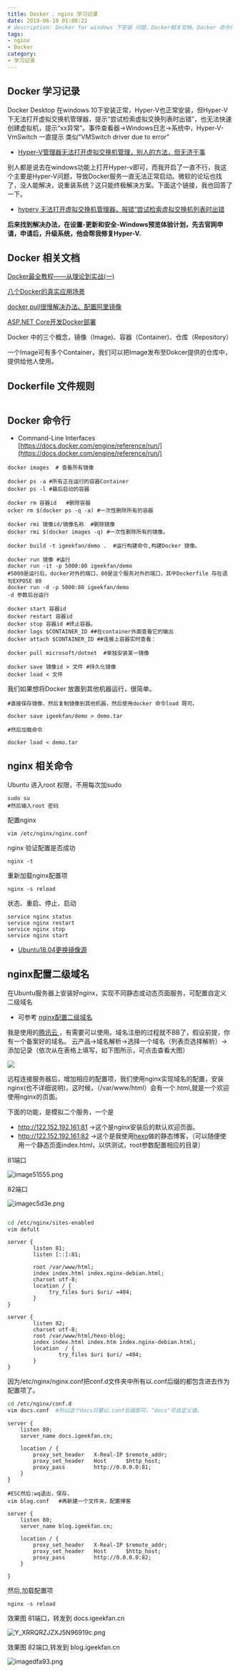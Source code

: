 ```yaml
---
title: Docker 、nginx 学习记录
date: 2019-06-10 01:00:22
# description: Docker for windows 下安装 问题，Docker相关文档，Docker 命令行等，nginx相关命令行
tags:
- nginx
- Docker
category:
- 学习记录
---
```



## Docker  学习记录

Docker Desktop 在windows 10下安装正常，Hyper-V也正常安装，但Hyper-V下无法打开虚拟交换机管理器，提示“尝试检索虚拟交换列表时出错”，也无法快速创建虚拟机，提示“xx异常”。事件查看器->Windows日志->系统中，Hyper-V-VmSwitch 一直提示 类似"VMSwitch driver due to error"

* [Hyper-V管理器无法打开虚拟交换机管理，别人的方法，但无济于事](https://www.cnblogs.com/GeDiao/p/7975667.html)

别人都是说去在windows功能上打开Hyper-v即可，而我开启了一直不行，我这个主要是Hyper-V问题，导致Docker服务一直无法正常启动。微软的论坛也找了，没人能解决，说重装系统？这只能终极解决方案。下面这个链接，我也回答了一下。
* [hyperv 无法打开虚拟交换机管理器，报错“尝试检索虚拟交换机列表时出错](https://social.msdn.microsoft.com/Forums/healthvault/zh-CN/cf5c267b-1ca0-40dd-9959-5ecb3475a06c/hyperv?forum=window10app)

**后来找到解决办法，在设置-更新和安全-Windows预览体验计划，先去官网申请，申请后，升级系统，他会帮我修复Hyper-V.**

<!-- more -->

## Docker 相关文档
[Docker最全教程——从理论到实战(一)](https://www.cnblogs.com/codelove/p/10030439.html)

[八个Docker的真实应用场景]( http://dockone.io/article/126)

[docker pull很慢解决办法、配置阿里镜像](https://blog.csdn.net/julien71/article/details/79760919)

[ASP.NET Core开发Docker部署](https://www.cnblogs.com/zxtceq/p/7403953.html)

Docker 中的三个概念，镜像（Image)、容器（Container)、仓库（Repository）

一个Image可有多个Container，我们可以把Image发布至Dokcer提供的仓库中，提供给他人使用。


## Dockerfile 文件规则

~~~

~~~

## Docker  命令行  
* Command-Line Interfaces [https://docs.docker.com/engine/reference/run/](https://docs.docker.com/engine/reference/run/)
~~~
docker images  # 查看所有镜像

docker ps -a #所有正在运行的容器Container
docker ps -l #最后启动的容器

docker rm 容器id   #删除容器
ocker rm $(docker ps -q -a) #一次性删除所有的容器

docker rmi 镜像id/镜像名称  #删除镜像
docker rmi $(docker images -q) #一次性删除所有的镜像。

docker build -t igeekfan/demo .  #运行构建命令,构建Docker 镜像。 

docker run 镜像 #运行
docker run -it -p 5000:80 igeekfan/demo
#5000是运行后，docker对外的端口，80是这个服务对外的端口，其中Dockerfile 存在语句EXPOSE 80
docker run -d -p 5000:80 igeekfan/demo 
-d 参数后台运行

docker start 容器id
docker restart 容器id
docker stop 容器id #终止容器。
docker logs $CONTAINER_ID ##在container外面查看它的输出 
docker attach $CONTAINER_ID ##连接上容器实时查看：

docker pull microsoft/dotnet  #单独安装某一镜像

docker save 镜像id > 文件 #持久化镜像
docker load < 文件
~~~
我们如果想将Docker 放置到其他机器运行，很简单。
~~~
#直接保存镜像，然后复制镜像到其他机器，然后使用docker 命令load 既可。

docker save igeekfan/demo > demo.tar

#然后加载命令

docker load < demo.tar
~~~

## nginx 相关命令

Ubuntu 进入root 权限，不用每次加sudo
~~~
sudo su 
#然后输入root 密码
~~~

配置nginx
~~~
vim /etc/nginx/nginx.conf
~~~

nginx 验证配置是否成功
~~~
nginx -t 
~~~

重新加载nginx配置项
~~~
nginx -s reload
~~~

状态、重启、停止、启动
~~~
service nginx status 
service nginx restart
service nginx stop 
service nginx start
~~~


- [Ubuntu18.04更换镜像源](https://blog.csdn.net/jasonzhoujx/article/details/80360459)

## nginx配置二级域名

在Ubuntu服务器上安装好nginx，实现不同静态或动态页面服务，可配置自定义二级域名
* 可参考 [nginx配置二级域名](https://cloud.tencent.com/developer/article/1183138)

我是使用的[腾讯云
](https://cloud.tencent.com/redirect.php?redirect=1042&cps_key=01a3c9a5a3ce578801cd6f805c09b701&from=console)，有需要可以使用。域名注册的过程就不BB了，假设前提，你有一个备案好的域名。
云产品->域名解析->选择一个域名（列表页选择解析）->添加记录（依次从在表格上填写，如下图所示，可点击查看大图）

<fancybox>

![](https://miao.su/images/2019/06/25/RSF6QBO9P646IV17eef5c.png)

</fancybox>

远程连接服务器后，增加相应的配置项，我们使用nginx实现域名的配置，安装nginx(也不详细说明)，这时候，（/var/www/html）会有一个.html,就是一个欢迎使用nginx的页面。

下面的功能，是模拟二个服务，一个是
- http://122.152.192.161:81 ->这个是nginx安装后的默认欢迎页面。
- http://122.152.192.161:82 ->这个是我使用[hexo](https://github.com/luoyunchong/hexo-blog)做的静态博客，（可以随便使用一个静态页面index.html，以供测试，root参数配置相应的目录）

81端口

<fancybox>

![image51555.png](https://miao.su/images/2019/06/25/image51555.png)

</fancybox>

82端口

<fancybox>

![imagec5d3e.png](https://miao.su/images/2019/06/25/imagec5d3e.png)

</fancybox>

~~~bash

cd /etc/nginx/sites-enabled
vim defult
~~~

~~~
server {
        listen 81;
        listen [::]:81;

        root /var/www/html;
        index index.html index.nginx-debian.html;
        charset utf-8;
        location / {
             try_files $uri $uri/ =404;
        }
}

server {
        listen 82;
        charset utf-8;
        root /var/www/html/hexo-blog;
        index index.html index.htm index.nginx-debian.html;
        location  / {
                try_files $uri $uri/ =404;
        }
}
~~~

因为/etc/nginx/nginx.conf把conf.d文件夹中所有以.conf后缀的都包含进去作为配置项了。
~~~bash
cd /etc/nginx/conf.d
vim docs.conf  #所以这个docs只要以.conf后缀即可，“docs"可自定义值。
~~~

~~~
server {  
    listen 80;
    server_name docs.igeekfan.cn;

    location / {
        proxy_set_header   X-Real-IP $remote_addr;
        proxy_set_header   Host      $http_host;
        proxy_pass         http://0.0.0.0:81;
    }
}
~~~

~~~
#ESC然后:wq退出，保存，
vim blog.conf   #再新建一个文件夹，配置博客
~~~

~~~
server {
    listen 80;
    server_name blog.igeekfan.cn;

    location / {
        proxy_set_header   X-Real-IP $remote_addr;
        proxy_set_header   Host      $http_host;
        proxy_pass         http://0.0.0.0:82;
    }

}
~~~

然后,加载配置项
~~~
nginx -s reload
~~~

效果图 81端口，转发到 docs.igeekfan.cn

<fancybox>

![Y_XRRQRZJZXJ5N96919c.png](https://miao.su/images/2019/06/25/Y_XRRQRZJZXJ5N96919c.png)

</fancybox>

效果图 82端口,转发到 blog.igeekfan.cn

<fancybox>

![imagedfa93.png](https://miao.su/images/2019/06/25/imagedfa93.png)

</fancybox>
